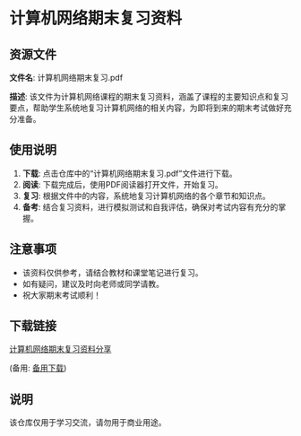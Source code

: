 # 计算机网络期末复习资料

## 资源文件

**文件名**: 计算机网络期末复习.pdf

**描述**: 该文件为计算机网络课程的期末复习资料，涵盖了课程的主要知识点和复习要点，帮助学生系统地复习计算机网络的相关内容，为即将到来的期末考试做好充分准备。

## 使用说明

1. **下载**: 点击仓库中的“计算机网络期末复习.pdf”文件进行下载。
2. **阅读**: 下载完成后，使用PDF阅读器打开文件，开始复习。
3. **复习**: 根据文件中的内容，系统地复习计算机网络的各个章节和知识点。
4. **备考**: 结合复习资料，进行模拟测试和自我评估，确保对考试内容有充分的掌握。

## 注意事项

- 该资料仅供参考，请结合教材和课堂笔记进行复习。
- 如有疑问，建议及时向老师或同学请教。
- 祝大家期末考试顺利！

## 下载链接
[计算机网络期末复习资料分享](https://pan.quark.cn/s/dac37817d424) 

(备用: [备用下载](https://pan.baidu.com/s/1IRDHJwLf8nPRsQm8qeuaFA?pwd=1234))

## 说明

该仓库仅用于学习交流，请勿用于商业用途。
